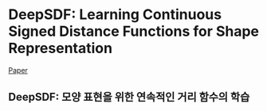 # DeepSDF: Learning Continuous Signed Distance Functions for Shape Representation

<a href="https://arxiv.org/pdf/1901.05103.pdf">Paper</a>

## DeepSDF: 모양 표현을 위한 연속적인 거리 함수의 학습